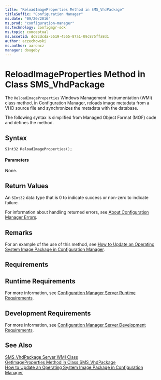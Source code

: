 ```yaml
---
title: "ReloadImageProperties Method in SMS_VhdPackage"
titleSuffix: "Configuration Manager"
ms.date: "09/20/2016"
ms.prod: "configuration-manager"
ms.technology: configmgr-sdk
ms.topic: conceptual
ms.assetid: dc8cdcda-5519-4555-87a1-09c875ffa8d1
author: aczechowski
ms.author: aaroncz
manager: dougeby
---
```

# ReloadImageProperties Method in Class SMS_VhdPackage
The `ReloadImageProperties` Windows Management Instrumentation (WMI) class method, in Configuration Manager, reloads image metadata from a VHD source file and synchronizes the metadata with the database.  

 The following syntax is simplified from Managed Object Format (MOF) code and defines the method.  

## Syntax  

```  
SInt32 ReloadImageProperties();  
```  

#### Parameters  
 None.  

## Return Values  
 An `SInt32` data type that is 0 to indicate success or non-zero to indicate failure.  

 For information about handling returned errors, see [About Configuration Manager Errors](../../../develop/core/understand/about-configuration-manager-errors.md).  

## Remarks  
 For an example of the use of this method, see [How to Update an Operating System Image Package in Configuration Manager](../../../develop/osd/how-to-update-an-operating-system-image-package.md).  

## Requirements  

## Runtime Requirements  
 For more information, see [Configuration Manager Server Runtime Requirements](../../../develop/core/reqs/server-runtime-requirements.md).  

## Development Requirements  
 For more information, see [Configuration Manager Server Development Requirements](../../../develop/core/reqs/server-development-requirements.md).  

## See Also  
 [SMS_VhdPackage Server WMI Class](../../../develop/reference/osd/sms_vhdpackage-server-wmi-class.md)   
 [GetImageProperties Method in Class SMS_VhdPackage](../../../develop/reference/osd/getimageproperties-method-in-class-sms_vhdpackage.md)   
 [How to Update an Operating System Image Package in Configuration Manager](../../../develop/osd/how-to-update-an-operating-system-image-package.md)
